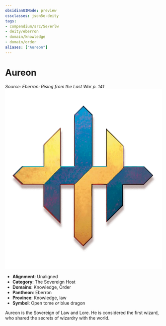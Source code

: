 ```yaml
---
obsidianUIMode: preview
cssclasses: json5e-deity
tags:
- compendium/src/5e/erlw
- deity/eberron
- domain/knowledge
- domain/order
aliases: ["Aureon"]
---
```

# Aureon
*Source: Eberron: Rising from the Last War p. 141* 
![The Sovereign Host](https://raw.githubusercontent.com/5etools-mirror-2/5etools-img/main/deities/ERLW/The%20Sovereign%20Host.webp#symbol)

- **Alignment**: Unaligned
- **Category**: The Sovereign Host
- **Domains**: Knowledge, Order
- **Pantheon**: Eberron
- **Province**: Knowledge, law
- **Symbol**: Open tome *or* blue dragon

Aureon is the Sovereign of Law and Lore. He is considered the first wizard, who shared the secrets of wizardry with the world.